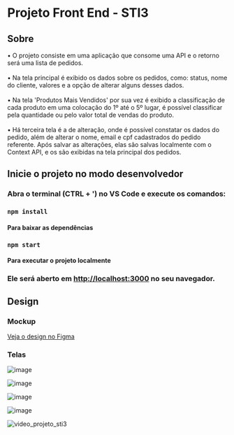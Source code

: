 # Projeto Front End - STI3

## Sobre

• O projeto consiste em uma aplicação que consome uma API e o retorno será uma lista de pedidos. <br><br>
• Na tela principal é exibido os dados sobre os pedidos, como: status, nome do cliente, valores e a opção de alterar alguns desses dados. <br><br>
• Na tela 'Produtos Mais Vendidos' por sua vez é exibido a classificação de cada produto em uma colocação do 1º até o 5º lugar, é possível classificar pela quantidade ou pelo valor total de vendas do produto. <br><br>
• Há terceira tela é a de alteração, onde é possível constatar os dados do pedido, além de alterar o nome, email e cpf cadastrados do pedido referente. Após salvar as alterações, elas são salvas localmente com o Context API, e os são exibidas na tela principal dos pedidos. 


## Inicie o projeto no modo desenvolvedor
### Abra o terminal (CTRL + ') no VS Code e execute os comandos:

### `npm install`
#### Para baixar as dependências

### `npm start`
#### Para executar o projeto localmente

### Ele será aberto em [http://localhost:3000](http://localhost:3000) no seu navegador.

## Design 

### Mockup
<a href='https://www.figma.com/file/6c9wUdLp7Q890n4SrXJtiG/Desafio-STi3-Front-end?type=design&mode=design&t=LUur0tpTvqSE7QvX-0'>Veja o design no Figma</a>

### Telas

![image](https://github.com/cristianosilvar/sti3-ListaDePedidos/assets/94191704/179b4296-4f90-4d16-8e13-e5f6be27f6ae)

![image](https://github.com/cristianosilvar/sti3-ListaDePedidos/assets/94191704/69eac194-6403-401c-86ee-4d2d677e0721)

![image](https://github.com/cristianosilvar/sti3-ListaDePedidos/assets/94191704/c16999a5-a6b6-4ee1-ba3b-713274884d8c)

![image](https://github.com/cristianosilvar/sti3-ListaDePedidos/assets/94191704/db9ae8dc-81d8-419c-8e16-708bfde1427d)

![video_projeto_sti3](https://github.com/cristianosilvar/sti3-ListaDePedidos/assets/94191704/57824322-8192-418b-8af8-ba0c4dd07944)





